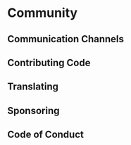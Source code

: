 # Community

## Communication Channels

## Contributing Code

## Translating

## Sponsoring

## Code of Conduct
